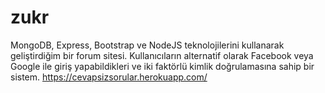 # zukr
MongoDB, Express, Bootstrap ve NodeJS teknolojilerini kullanarak geliştirdiğim bir forum sitesi. Kullanıcıların alternatif olarak Facebook veya Google ile giriş yapabildikleri ve iki faktörlü kimlik doğrulamasına sahip bir sistem.
https://cevapsizsorular.herokuapp.com/
